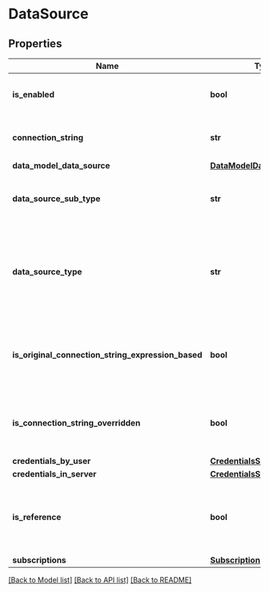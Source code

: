 # DataSource

## Properties
Name | Type | Description | Notes
------------ | ------------- | ------------- | -------------
**is_enabled** | **bool** | A Boolean value that specifies whether the DataSource is enabled for use. | [optional] 
**connection_string** | **str** | A string value that can be passed to a data source in order to begin the process of establishing connection. | [optional] 
**data_model_data_source** | [**DataModelDataSource**](DataModelDataSource.md) |  | [optional] 
**data_source_sub_type** | **str** | Subtype of the datasource type. Applies to PowerBIReports. Ignored when used with DataSets, LinkedReports, and Reports. | [optional] 
**data_source_type** | **str** | DataSource extension such as &#39;SQL&#39;. Applies to DataSets, LinkedReports, and Reports. Ignored when used with PowerBIReports. For PowerBIReports, use DataSourceSubType &#x3D; DataModel and DataModelDataSource.Type. | [optional] 
**is_original_connection_string_expression_based** | **bool** | Indicates whether the original connection string for the datasource was expression-based. Applies to DataSets, LinkedReports, and Reports. Ignored when used with PowerBIReports. | [optional] 
**is_connection_string_overridden** | **bool** | Specifies whether the original connection string is overridden. Applies to DataSets, LinkedReports, and Reports. Ignored when used with PowerBIReports. | [optional] 
**credentials_by_user** | [**CredentialsSuppliedByUser**](CredentialsSuppliedByUser.md) |  | [optional] 
**credentials_in_server** | [**CredentialsStoredInServer**](CredentialsStoredInServer.md) |  | [optional] 
**is_reference** | **bool** | Indicates whether this is a reference to a shared data source or an embedded data source. Applies to DataSets, LinkedReports, and Reports. Ignored when used with PowerBIReports. | [optional] 
**subscriptions** | [**Subscription**](Subscription.md) |  | [optional] 

[[Back to Model list]](../README.md#documentation-for-models) [[Back to API list]](../README.md#documentation-for-api-endpoints) [[Back to README]](../README.md)



